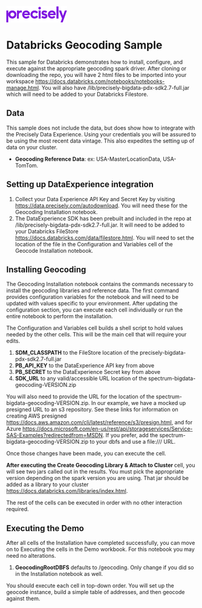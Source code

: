 ![Precisely](../Precisely_Logo.png)

# Databricks Geocoding Sample
This sample for Databricks demonstrates how to install, configure, and execute against the appropriate geocoding spark driver. 
After cloning or downloading the repo, you will have 2 html files to be imported into your workspace https://docs.databricks.com/notebooks/notebooks-manage.html.  You will also have /lib/precisely-bigdata-pdx-sdk2.7-full.jar which will need to be added to your Databricks Filestore.

## Data
This sample does not include the data, but does show how to integrate with the Precisely Data Experience.  Using your credentials you will be assured to be using the most recent data vintage.  This also expedites the setting up of data on your cluster.

* **Geocoding Reference Data**: ex: USA-MasterLocationData, USA-TomTom. 

## Setting up DataExperience integration
  1) Collect your Data Experience API Key and Secret Key by visiting https://data.precisely.com/autodownload.  You will need these for the Geocoding Installation notebook.
  2) The DataExperience SDK has been prebuilt and included in the repo at /lib/precisely-bigdata-pdx-sdk2.7-full.jar.  It will need to be added to your Databricks FileStore https://docs.databricks.com/data/filestore.html.  You will need to set the location of the file in the Configuration and Variables cell of the Geocode Installation notebook.

## Installing Geocoding
The Geocoding Installation notebook contains the commands necessary to install the geocoding libraries and reference data. The first command provides configuration variables for the notebook and will need to be updated with values specific to your environment. After updating the configuration section, you can execute each cell individually or run the entire notebook to perform the installation.

The Configuration and Variables cell builds a shell script to hold values needed by the other cells. This will be the main cell that will require your edits.
<ol>
  <li><strong>SDM_CLASSPATH</strong> to the FileStore location of the precisely-bigdata-pdx-sdk2.7-full.jar</li>
  <li><strong>PB_API_KEY</strong> to the DataExperience API key from above</li>
  <li><strong>PB_SECRET</strong> to the DataExperience Secret key from above</li>
  <li><strong>SDK_URL</strong> to any valid/accessible URL location of the spectrum-bigdata-geocoding-VERSION.zip</li>
</ol>

You will also need to provide the URL for the location of the spectrum-bigdata-geocoding-VERSION.zip. In our example, we have a mocked up presigned URL to an s3 repository.  See these links for information on creating AWS presigned https://docs.aws.amazon.com/cli/latest/reference/s3/presign.html, and for Azure https://docs.microsoft.com/en-us/rest/api/storageservices/Service-SAS-Examples?redirectedfrom=MSDN.  If you prefer, add the spectrum-bigdata-geocoding-VERSION.zip to your dbfs and use a file:/// URL.

Once those changes have been made, you can execute the cell.

<strong> After executing the Create Geocoding Library & Attach to Cluster </strong> cell, you will see two jars called out in the results.  You must pick the appropriate version depending on the spark version you are using.  That jar should be added as a library to your cluster https://docs.databricks.com/libraries/index.html.

The rest of the cells can be executed in order with no other interaction required.


## Executing the Demo
After all cells of the Installation have completed successfully, you can move on to Executing the cells in the Demo workbook.
For this notebook you may need no alterations.  
<ol>
  <li><strong>GeocodingRootDBFS</strong> defaults to /geocoding.  Only change if you did so in the Installation notebook as well.</li>
</ol>
You should execute each cell in top-down order.  You will set up the geocode instance, build a simple table of addresses, and then geocode against them.

